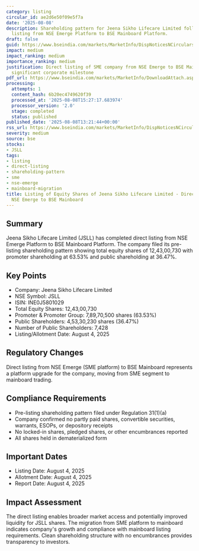```yaml
---
category: listing
circular_id: ae2d6e50f09e5f7a
date: '2025-08-08'
description: Shareholding pattern for Jeena Sikho Lifecare Limited following direct
  listing from NSE Emerge Platform to BSE Mainboard Platform.
draft: false
guid: https://www.bseindia.com/markets/MarketInfo/DispNoticesNCirculars.aspx?Noticeid={BA5D0EB6-B6A8-40E0-9254-B20160F68A35}&noticeno=20250808-40&dt=08/08/2025&icount=40&totcount=52&flag=0
impact: medium
impact_ranking: medium
importance_ranking: medium
justification: Direct listing of SME company from NSE Emerge to BSE Mainboard represents
  significant corporate milestone
pdf_url: https://www.bseindia.com/markets/MarketInfo/DownloadAttach.aspx?id=20250808-40&attachedId=d1757049-d2ed-4cc2-a2d9-2100f9276839
processing:
  attempts: 1
  content_hash: 6b20ec4749620f39
  processed_at: '2025-08-08T15:27:17.683974'
  processor_version: '2.0'
  stage: completed
  status: published
published_date: '2025-08-08T13:21:44+00:00'
rss_url: https://www.bseindia.com/markets/MarketInfo/DispNoticesNCirculars.aspx?Noticeid={BA5D0EB6-B6A8-40E0-9254-B20160F68A35}&noticeno=20250808-40&dt=08/08/2025&icount=40&totcount=52&flag=0
severity: medium
source: bse
stocks:
- JSLL
tags:
- listing
- direct-listing
- shareholding-pattern
- sme
- nse-emerge
- mainboard-migration
title: Listing of Equity Shares of Jeena Sikho Lifecare Limited - Direct Listing from
  NSE Emerge to BSE Mainboard
---
```


## Summary

Jeena Sikho Lifecare Limited (JSLL) has completed direct listing from NSE Emerge Platform to BSE Mainboard Platform. The company filed its pre-listing shareholding pattern showing total equity shares of 12,43,00,730 with promoter shareholding at 63.53% and public shareholding at 36.47%.

## Key Points

- Company: Jeena Sikho Lifecare Limited
- NSE Symbol: JSLL
- ISIN: INE0J5801029
- Total Equity Shares: 12,43,00,730
- Promoter & Promoter Group: 7,89,70,500 shares (63.53%)
- Public Shareholders: 4,53,30,230 shares (36.47%)
- Number of Public Shareholders: 7,428
- Listing/Allotment Date: August 4, 2025

## Regulatory Changes

Direct listing from NSE Emerge (SME platform) to BSE Mainboard represents a platform upgrade for the company, moving from SME segment to mainboard trading.

## Compliance Requirements

- Pre-listing shareholding pattern filed under Regulation 31(1)(a)
- Company confirmed no partly paid shares, convertible securities, warrants, ESOPs, or depository receipts
- No locked-in shares, pledged shares, or other encumbrances reported
- All shares held in dematerialized form

## Important Dates

- Listing Date: August 4, 2025
- Allotment Date: August 4, 2025
- Report Date: August 4, 2025

## Impact Assessment

The direct listing enables broader market access and potentially improved liquidity for JSLL shares. The migration from SME platform to mainboard indicates company's growth and compliance with mainboard listing requirements. Clean shareholding structure with no encumbrances provides transparency to investors.